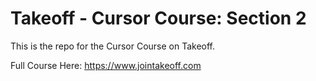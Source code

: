# Takeoff - Cursor Course: Section 2

This is the repo for the Cursor Course on Takeoff.

Full Course Here: https://www.jointakeoff.com
